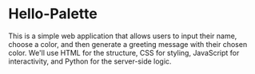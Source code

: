 # Hello-Palette
This is a simple web application that allows users to input their name, choose a color, and then generate a greeting message with their chosen color. We'll use HTML for the structure, CSS for styling, JavaScript for interactivity, and Python for the server-side logic.
